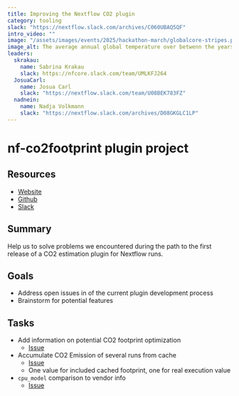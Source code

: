 ```yaml
---
title: Improving the Nextflow CO2 plugin
category: tooling
slack: "https://nextflow.slack.com/archives/C060UBAQ5QF"
intro_video: ""
image: "/assets/images/events/2025/hackathon-march/globalcore-stripes.png"
image_alt: The average annual global temperature over betwenn the years 1850-2017, known as the 'warming stripes' figure from https://www.climate-lab-book.ac.uk/2018/warming-stripes/ 
leaders:
  skrakau:
    name: Sabrina Krakau
    slack: https://nfcore.slack.com/team/UMLKFJ264
  JosuaCarl:
    name: Josua Carl
    slack: "https://nextflow.slack.com/team/U08BEK783FZ"
  nadnein:
    name: Nadja Volkmann
    slack: "https://nextflow.slack.com/archives/D08GKGLC1LP"
---
```


# nf-co2footprint plugin project

## Resources
- [Website](https://nextflow-io.github.io/nf-co2footprint/)
- [Github](https://github.com/nextflow-io/nf-co2footprint)
- [Slack](https://nextflow.slack.com/archives/C060UBAQ5QF)

## Summary
Help us to solve problems we encountered during the path to the first release of a CO2 estimation plugin for Nextflow runs.

## Goals
- Address open issues in of the current plugin development process
- Brainstorm for potential features

## Tasks
- Add information on potential CO2 footprint optimization
  - [Issue](https://github.com/nextflow-io/nf-co2footprint/issues/110)
- Accumulate CO2 Emission of several runs from cache
  - [Issue](https://github.com/nextflow-io/nf-co2footprint/issues/62)
  - One value for included cached footprint, one for real execution value
- `cpu_model` comparison to vendor info
  - [Issue](https://github.com/nextflow-io/nf-co2footprint/issues/61)
